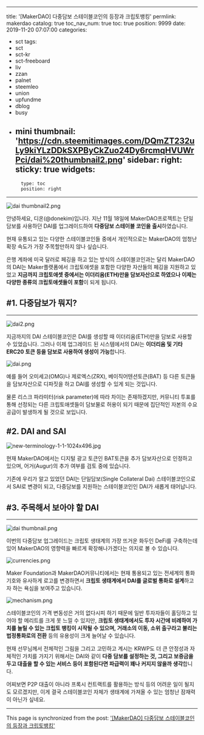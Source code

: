 
---
title: '[MakerDAO] 다중담보 스테이블코인의 등장과 크립토뱅킹'
permlink: makerdao
catalog: true
toc_nav_num: true
toc: true
position: 9999
date: 2019-11-20 07:07:00
categories:
- sct
tags:
- sct
- sct-kr
- sct-freeboard
- liv
- zzan
- palnet
- steemleo
- union
- upfundme
- dblog
- busy
- mini
thumbnail: 'https://cdn.steemitimages.com/DQmZT232uLy9kiYLzDDkSXPByCkZuo24Dy6rcmqHVUWrPci/dai%20thumbnail2.png'
sidebar:
    right:
        sticky: true
widgets:
    -
        type: toc
        position: right
---


![dai thumbnail2.png](https://cdn.steemitimages.com/DQmZT232uLy9kiYLzDDkSXPByCkZuo24Dy6rcmqHVUWrPci/dai%20thumbnail2.png)

안녕하세요, 디온(@donekim)입니다. 지난 11월 18일에 MakerDAO프로젝트는 단일 담보를 사용하던 DAI를 업그레이드하여 **다중담보 스테이블 코인을 출시**하였습니다. 

현재 유통되고 있는 다양한 스테이블코인들 중에서 개인적으로는 MakerDAO의 엄청난 확장 속도가 가장 주목할만하지 않나 싶습니다.

은행 계좌에 미국 달러로 페깅을 하고 있는 방식의 스테이블코인과는 달리 MakerDAO의 DAI는 Maker플랫폼에서 크립토애셋을 포함한 다양한 자산들의 페깅을 지원하고 있었고 **지금까지 크립토애셋 중에서는 이더리움(ETH)만을 담보자산으로 하였으나 이제는 다양한 종류의 크립토애셋들이 포함**이 되게 됩니다.

## #1. 다중담보가 뭐지?
---
![dai2.png](https://cdn.steemitimages.com/DQmNQvVxxoNm2RUBqoWJqVfKUDtSyd8LN3XLnSX1jpwfCDa/dai2.png)

지금까지의 DAI 스테이블코인은 DAI를 생성할 때 이더리움(ETH)만을 담보로 사용할 수 있었습니다. 그러나 이제 업그레이드 된 시스템에서의 DAI는 **이더리움 및 기타 ERC20 토큰 등을 담보로 사용하여 생성이 가능**합니다.

![dai.png](https://cdn.steemitimages.com/DQmX5mWLsRYSrteGu4MfKzkFGkrWK4RedKfVpJrZzyYLVg9/dai.png)

예를 들어 오미세고(OMG)나 제로엑스(ZRX), 베이직어텐션토큰(BAT) 등 다른 토큰들을 담보자산으로 디파짓을 하고 DAI를 생성할 수 있게 되는 것입니다.

물론 리스크 파라미터(risk parameter)에 따라 차이는 존재하겠지만, 커뮤니티 투표를 통해 선정되는 다른 크립토애셋들이 담보물로 허용이 되기 때문에 집단적인 자본의 수요공급이 발생하게 될 것으로 보입니다. 

## #2. DAI and SAI

![new-terminology-1-1-1024x496.jpg](https://cdn.steemitimages.com/DQmVGKVFj3Zx9UzSz2WnjmEuG2dJRfKUVhXxVbfMjvvLfqB/new-terminology-1-1-1024x496.jpg)

현재 MakerDAO에서는 디지털 광고 토큰인 BAT토큰을 추가 담보자산으로 인정하고 있으며, 어거(Augur)의 추가 여부를 검토 중에 있습니다.

기존에 우리가 알고 있었던 DAI는 단일담보(Single Collateral Dai) 스테이블코인으로서 SAI로 변경이 되고, 다중담보를 지원하는 스테이블코인인 DAI가 새롭게 태어납니다. 

## #3. 주목해서 보아야 할 DAI
---
![dai thumbnail.png](https://cdn.steemitimages.com/DQmV7gEPdFAxSQ8LnoP2TCo7j11izHHSK5MDsGDYSqF4hCR/dai%20thumbnail.png)

이번의 다중담보 업그레이드는 크립토 생태계의 가장 뜨거운 화두인 DeFi를 구축하는데 있어 MakerDAO의 영향력을 빠르게 확장해나가겠다는 의지로 볼 수 있습니다.

![currencies.png](https://cdn.steemitimages.com/DQmbKja8jrT48QCDe5P1biNSLY3c3HZmjzKAvBSiMevGtBF/currencies.png)

Maker Foundation과 MakerDAO커뮤니티에서는 현재 통용되고 있는 전세계의 통화 기호와 유사하게 로고를 변경하면서 **크립토 생태계에서 DAI를 글로벌 통화로 설계**하고자 하는 욕심을 보여주고 있습니다.

![mechanism.png](https://cdn.steemitimages.com/DQmZS8FPn4mR5uaBCveMw6JdqfTyN5useQtvyVzwT1KHgGH/mechanism.png)

스테이블코인의 가격 변동성은 거의 없다시피 하기 때문에 일반 투자자들이 홀딩하고 있어야 할 메리트를 크게 못 느낄 수 있지만, **크립토 생태계에서도 투자 시간에 비례하여 가치를 늘릴 수 있는 크립토 뱅킹이 시작될 수 있으며, 거래소의 이동, 소위 출구라고 불리는 법정통화로의 전환** 등의 유용성이 크게 늘어날 수 있습니다.

현재 선무님께서 전체적인 그림을 그리고 고민하고 계시는 KRWP도 더 큰 안정성과 자체적인 가치를 가지기 위해서는 DAI와 같이 **다중 담보를 설정하는 것, 그리고 보증금을 두고 대출을 할 수 있는 서비스 등이 포함된다면 파급력이 꽤나 커지지 않을까 생각**합니다. 

어찌보면 P2P 대출이 아니라 프록시 컨트랙트를 활용하는 방식 등의 어려운 일이 될지도 모르겠지만, 이게 결국 스테이블코인 자체가 생태계에 가져올 수 있는 엄청난 잠재력이 아닌가 싶네요.

- - -

This page is synchronized from the post: ['[MakerDAO] 다중담보 스테이블코인의 등장과 크립토뱅킹'](https://steemit.com/@donekim/makerdao)

